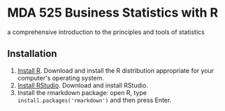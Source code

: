 # MDA 525 Business Statistics with R
a comprehensive introduction to the principles and tools of statistics

## Installation
1. [Install R](https://cran.cnr.berkeley.edu/). Download and install the R distribution appropriate for your computer's operating system. 
2. [Install RStudio](https://www.rstudio.com/products/rstudio/download/#download). Download and install RStudio.
3. Install the rmarkdown package: open R, type `install.packages('rmarkdown')` and then press Enter. 